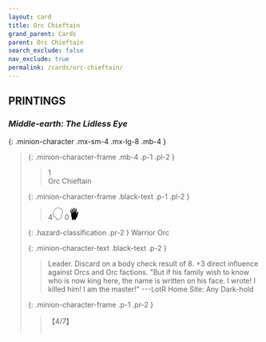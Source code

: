 ```yaml
---
layout: card
title: Orc Chieftain
grand_parent: Cards
parent: Orc Chieftain
search_exclude: false
nav_exclude: true
permalink: /cards/orc-chieftain/
---
```


## PRINTINGS


### _Middle-earth: The Lidless Eye_

{: .minion-character .mx-sm-4 .mx-lg-8 .mb-4 }
> {: .minion-character-frame .mb-4 .p-1 .pl-2 }
> > <div class="hazard-mp">1</div>
> > <div class="card-name">Orc Chieftain</div>
>
> {: .minion-character-frame .black-text .p-1 .pl-2 }
> > 4![](/assets/images/mind.svg) 0![](/assets/images/di.svg)
>
> {: .hazard-classification .pr-2 }
> Warrior Orc
>
> {: .minion-character-text .black-text .p-2 }
> > Leader. Discard on a body check result of 8. +3 direct influence against Orcs and Orc factions.  "But if his family wish to know who is now king here, the name is written on his face. I wrote! I killed him! I am the master!" ---LotR  Home Site: Any Dark-hold 
>
> {: .minion-character-frame .p-1 .pr-2 }
> > <div class="card-shield">【4/7】</div>
> > <div class="card-corruption-white">&nbsp;</div>
